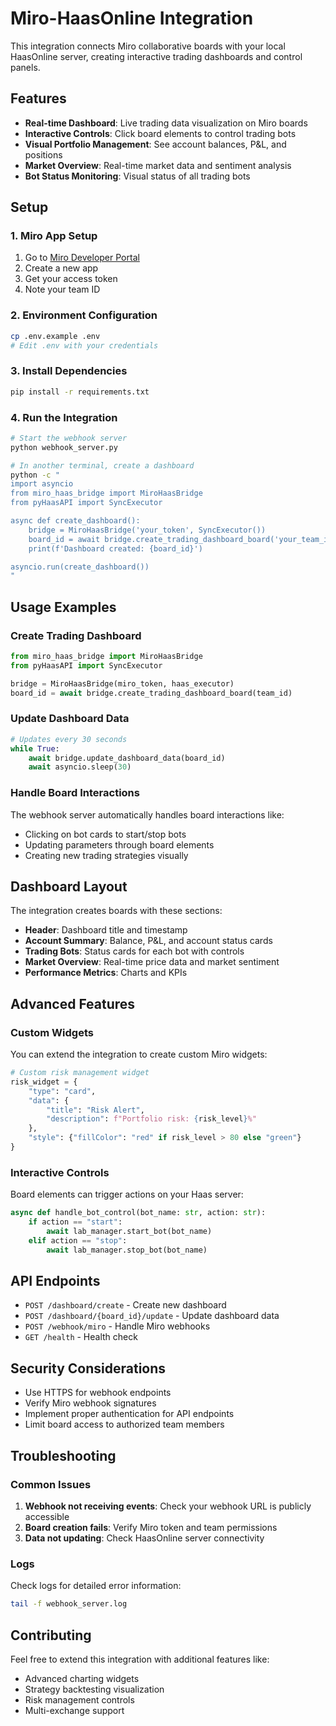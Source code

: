 # Miro-HaasOnline Integration

This integration connects Miro collaborative boards with your local HaasOnline server, creating interactive trading dashboards and control panels.

## Features

- **Real-time Dashboard**: Live trading data visualization on Miro boards
- **Interactive Controls**: Click board elements to control trading bots
- **Visual Portfolio Management**: See account balances, P&L, and positions
- **Market Overview**: Real-time market data and sentiment analysis
- **Bot Status Monitoring**: Visual status of all trading bots

## Setup

### 1. Miro App Setup

1. Go to [Miro Developer Portal](https://developers.miro.com/)
2. Create a new app
3. Get your access token
4. Note your team ID

### 2. Environment Configuration

```bash
cp .env.example .env
# Edit .env with your credentials
```

### 3. Install Dependencies

```bash
pip install -r requirements.txt
```

### 4. Run the Integration

```bash
# Start the webhook server
python webhook_server.py

# In another terminal, create a dashboard
python -c "
import asyncio
from miro_haas_bridge import MiroHaasBridge
from pyHaasAPI import SyncExecutor

async def create_dashboard():
    bridge = MiroHaasBridge('your_token', SyncExecutor())
    board_id = await bridge.create_trading_dashboard_board('your_team_id')
    print(f'Dashboard created: {board_id}')

asyncio.run(create_dashboard())
"
```

## Usage Examples

### Create Trading Dashboard

```python
from miro_haas_bridge import MiroHaasBridge
from pyHaasAPI import SyncExecutor

bridge = MiroHaasBridge(miro_token, haas_executor)
board_id = await bridge.create_trading_dashboard_board(team_id)
```

### Update Dashboard Data

```python
# Updates every 30 seconds
while True:
    await bridge.update_dashboard_data(board_id)
    await asyncio.sleep(30)
```

### Handle Board Interactions

The webhook server automatically handles board interactions like:
- Clicking on bot cards to start/stop bots
- Updating parameters through board elements
- Creating new trading strategies visually

## Dashboard Layout

The integration creates boards with these sections:

- **Header**: Dashboard title and timestamp
- **Account Summary**: Balance, P&L, and account status cards
- **Trading Bots**: Status cards for each bot with controls
- **Market Overview**: Real-time price data and market sentiment
- **Performance Metrics**: Charts and KPIs

## Advanced Features

### Custom Widgets

You can extend the integration to create custom Miro widgets:

```python
# Custom risk management widget
risk_widget = {
    "type": "card",
    "data": {
        "title": "Risk Alert",
        "description": f"Portfolio risk: {risk_level}%"
    },
    "style": {"fillColor": "red" if risk_level > 80 else "green"}
}
```

### Interactive Controls

Board elements can trigger actions on your Haas server:

```python
async def handle_bot_control(bot_name: str, action: str):
    if action == "start":
        await lab_manager.start_bot(bot_name)
    elif action == "stop":
        await lab_manager.stop_bot(bot_name)
```

## API Endpoints

- `POST /dashboard/create` - Create new dashboard
- `POST /dashboard/{board_id}/update` - Update dashboard data
- `POST /webhook/miro` - Handle Miro webhooks
- `GET /health` - Health check

## Security Considerations

- Use HTTPS for webhook endpoints
- Verify Miro webhook signatures
- Implement proper authentication for API endpoints
- Limit board access to authorized team members

## Troubleshooting

### Common Issues

1. **Webhook not receiving events**: Check your webhook URL is publicly accessible
2. **Board creation fails**: Verify Miro token and team permissions
3. **Data not updating**: Check HaasOnline server connectivity

### Logs

Check logs for detailed error information:

```bash
tail -f webhook_server.log
```

## Contributing

Feel free to extend this integration with additional features like:
- Advanced charting widgets
- Strategy backtesting visualization
- Risk management controls
- Multi-exchange support
